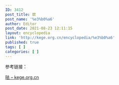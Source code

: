```yaml
---
ID: 3412
post_title: 㰦
post_name: '%e3%b0%a6'
author: Editor
post_date: 2021-08-23 12:11:15
layout: encyclopedia
link: 'http://kege.org.cn/encyclopedia/%e3%b0%a6'
published: true
tags: [ ]
categories: [ ]
---
```

参考链接：

<a href="http://kege.org.cn/encyclopedia/3410">呿 – kege.org.cn</a>